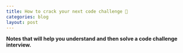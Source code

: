 ```yaml
---
title: How to crack your next code challenge 🧮
categories: blog
layout: post
---
```


**Notes that will help you understand and then solve a code challenge interview.**
